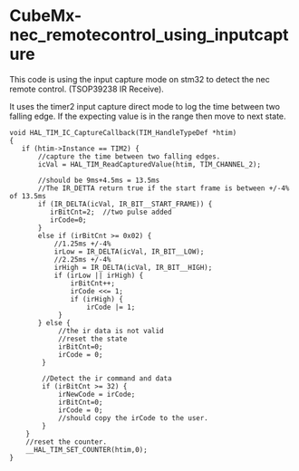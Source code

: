 # CubeMx-nec_remotecontrol_using_inputcapture
This code is using the input capture mode on stm32 to detect the nec remote control. (TSOP39238 IR Receive).

It uses the timer2 input capture direct mode to log the time between two falling edge. If the expecting value is in the range then move to next state. 

    void HAL_TIM_IC_CaptureCallback(TIM_HandleTypeDef *htim)
    {
       if (htim->Instance == TIM2) {  
           //capture the time between two falling edges.
           icVal = HAL_TIM_ReadCapturedValue(htim, TIM_CHANNEL_2);
        
           //should be 9ms+4.5ms = 13.5ms
           //The IR_DETTA return true if the start frame is between +/-4% of 13.5ms
           if (IR_DELTA(icVal, IR_BIT__START_FRAME)) {
              irBitCnt=2;  //two pulse added 
              irCode=0;
           } 
           else if (irBitCnt >= 0x02) {
               //1.25ms +/-4%
               irLow = IR_DELTA(icVal, IR_BIT__LOW);
               //2.25ms +/-4%
               irHigh = IR_DELTA(icVal, IR_BIT__HIGH);
               if (irLow || irHigh) {
                   irBitCnt++;
                   irCode <<= 1;
                   if (irHigh) {
                       irCode |= 1;
                }   
           } else {
                //the ir data is not valid
                //reset the state
                irBitCnt=0;
                irCode = 0;
            }

            //Detect the ir command and data
            if (irBitCnt >= 32) {
                irNewCode = irCode;
                irBitCnt=0;
                irCode = 0;
                //should copy the irCode to the user.
            }
        }
        //reset the counter.
        __HAL_TIM_SET_COUNTER(htim,0);        
    }
    
